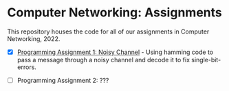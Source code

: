 # Computer Networking: Assignments

This repository houses the code for all of our assignments in Computer Networking, 2022.

* [x] [Programming Assignment 1: Noisy Channel](https://github.com/g-bulgarit/Intro-to-Computer-Networking/tree/main/PA1_NoisyChannel) - Using hamming code to pass a message through a noisy channel and decode it to fix single-bit-errors.


* [ ] Programming Assignment 2: ???
